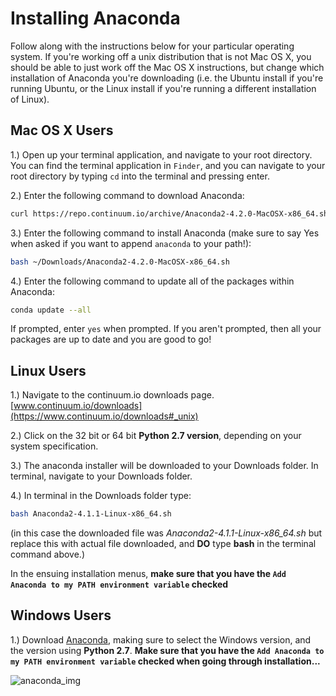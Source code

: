 # Installing Anaconda

Follow along with the instructions below for your particular operating
system. If you're working off a unix distribution that is not Mac OS X,
you should be able to just work off the Mac OS X instructions, but change
which installation of Anaconda you're downloading (i.e. the Ubuntu install
if you're running Ubuntu, or the Linux install if you're running a different
installation of Linux).

## Mac OS X Users

1.) Open up your terminal application, and navigate to your root directory.
You can find the terminal application in `Finder`, and you can navigate to
your root directory by typing `cd` into the terminal and pressing enter.

2.) Enter the following command to download Anaconda:

```bash
curl https://repo.continuum.io/archive/Anaconda2-4.2.0-MacOSX-x86_64.sh -o ~/Downloads/Anaconda2-4.2.0-MacOSX-x86_64.sh
```

3.) Enter the following command to install Anaconda (make sure to say Yes when asked if you want to append `anaconda` to your path!):

```bash
bash ~/Downloads/Anaconda2-4.2.0-MacOSX-x86_64.sh
```

4.) Enter the following command to update all of the packages within Anaconda:

```bash
conda update --all
```

If prompted, enter `yes` when prompted. If you aren't prompted, then
all your packages are up to date and you are good to go!


[Anaconda]:http://docs.continuum.io/anaconda/install#windows-install

## Linux Users
1.) Navigate to the continuum.io downloads page.
[www.continuum.io/downloads](https://www.continuum.io/downloads#_unix)

2.) Click on the 32 bit or 64 bit **Python 2.7 version**, depending on
your system specification.

3.) The anaconda installer will be downloaded to your Downloads folder.
In terminal, navigate to your Downloads folder.

4.) In terminal in the Downloads folder type:
```bash
bash Anaconda2-4.1.1-Linux-x86_64.sh
```
(in this case the downloaded file was *Anaconda2-4.1.1-Linux-x86_64.sh*
but replace this with actual file downloaded, and **DO** type **bash**
in the terminal command above.)

In the ensuing installation menus, **make sure that you
have the `Add Anaconda to my PATH environment variable` checked**

## Windows Users

1.) Download [Anaconda][Anaconda], making sure to select the Windows
version, and the version using **Python 2.7**. **Make sure that you
have the `Add Anaconda to my PATH environment variable` checked when going
through installation...**

![anaconda_img](readme_imgs/anaconda.JPG)
